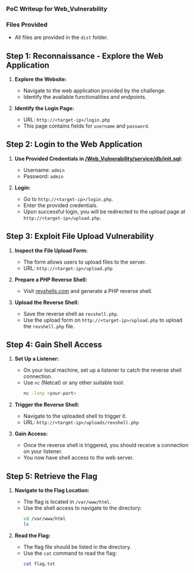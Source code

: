 ### PoC Writeup for Web_Vulnerability

### Files Provided
- All files are provided in the `dist` folder.

## Step 1: Reconnaissance - Explore the Web Application

1. **Explore the Website:**
   - Navigate to the web application provided by the challenge.
   - Identify the available functionalities and endpoints.

2. **Identify the Login Page:**
   - URL: `http://<target-ip>/login.php`
   - This page contains fields for `username` and `password`.

## Step 2: Login to the Web Application

1. **Use Provided Credentials in [/Web_Vulnerability/service/db/init.sql](/Web_Vulnerability/service/db/init.sql):**
   - Username: `admin`
   - Password: `admin`

2. **Login:**
   - Go to `http://<target-ip>/login.php`.
   - Enter the provided credentials.
   - Upon successful login, you will be redirected to the upload page at `http://<target-ip>/upload.php`.

## Step 3: Exploit File Upload Vulnerability

1. **Inspect the File Upload Form:**
   - The form allows users to upload files to the server.
   - URL: `http://<target-ip>/upload.php`

2. **Prepare a PHP Reverse Shell:**
   - Visit [revshells.com](https://www.revshells.com/) and generate a PHP reverse shell.

3. **Upload the Reverse Shell:**
   - Save the reverse shell as `revshell.php`.
   - Use the upload form on `http://<target-ip>/upload.php` to upload the `revshell.php` file.

## Step 4: Gain Shell Access

1. **Set Up a Listener:**
   - On your local machine, set up a listener to catch the reverse shell connection.
   - Use `nc` (Netcat) or any other suitable tool:
     ```bash
     nc -lvnp <your-port>
     ```

2. **Trigger the Reverse Shell:**
   - Navigate to the uploaded shell to trigger it.
   - URL: `http://<target-ip>/uploads/revshell.php`

3. **Gain Access:**
   - Once the reverse shell is triggered, you should receive a connection on your listener.
   - You now have shell access to the web server.

## Step 5: Retrieve the Flag

1. **Navigate to the Flag Location:**
   - The flag is located in `/var/www/html`.
   - Use the shell access to navigate to the directory:
     ```bash
     cd /var/www/html
     ls
     ```

2. **Read the Flag:**
   - The flag file should be listed in the directory.
   - Use the `cat` command to read the flag:
     ```bash
     cat flag.txt
     ```